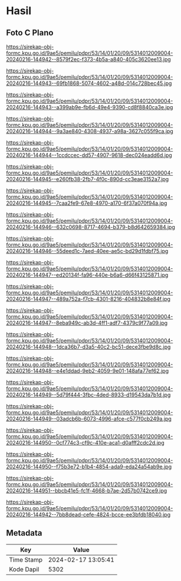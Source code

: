 # Hasil

## Foto C Plano

https://sirekap-obj-formc.kpu.go.id/9ae5/pemilu/pdpr/53/14/01/20/09/5314012009004-20240216-144942--8579f2ec-f373-4b5a-a840-405c3620ee13.jpg

https://sirekap-obj-formc.kpu.go.id/9ae5/pemilu/pdpr/53/14/01/20/09/5314012009004-20240216-144943--69fb1868-5074-4602-a48d-014c728bec45.jpg

https://sirekap-obj-formc.kpu.go.id/9ae5/pemilu/pdpr/53/14/01/20/09/5314012009004-20240216-144943--a399ab9e-fb6d-49e4-9390-cd8f8840ca3e.jpg

https://sirekap-obj-formc.kpu.go.id/9ae5/pemilu/pdpr/53/14/01/20/09/5314012009004-20240216-144944--9a3ae840-4308-4937-a98a-3627c055f9ca.jpg

https://sirekap-obj-formc.kpu.go.id/9ae5/pemilu/pdpr/53/14/01/20/09/5314012009004-20240216-144944--1ccdccec-dd57-4907-9618-dec024eadd6d.jpg

https://sirekap-obj-formc.kpu.go.id/9ae5/pemilu/pdpr/53/14/01/20/09/5314012009004-20240216-144945--e260fb38-2fb7-4f0c-890d-cc3eae3152a7.jpg

https://sirekap-obj-formc.kpu.go.id/9ae5/pemilu/pdpr/53/14/01/20/09/5314012009004-20240216-144945--7caa2fe9-67e8-4970-a170-6f37a070f94a.jpg

https://sirekap-obj-formc.kpu.go.id/9ae5/pemilu/pdpr/53/14/01/20/09/5314012009004-20240216-144946--632c0698-8717-4694-b379-b8d642659384.jpg

https://sirekap-obj-formc.kpu.go.id/9ae5/pemilu/pdpr/53/14/01/20/09/5314012009004-20240216-144946--55deed1c-7aed-40ee-ae5c-bd29d1fdbf75.jpg

https://sirekap-obj-formc.kpu.go.id/9ae5/pemilu/pdpr/53/14/01/20/09/5314012009004-20240216-144947--ed20134f-fa96-440e-b6a6-d66f43125871.jpg

https://sirekap-obj-formc.kpu.go.id/9ae5/pemilu/pdpr/53/14/01/20/09/5314012009004-20240216-144947--489a752a-f7cb-4301-8216-404832b8e84f.jpg

https://sirekap-obj-formc.kpu.go.id/9ae5/pemilu/pdpr/53/14/01/20/09/5314012009004-20240216-144947--8eba949c-ab3d-4ff1-adf7-4379c9f77a09.jpg

https://sirekap-obj-formc.kpu.go.id/9ae5/pemilu/pdpr/53/14/01/20/09/5314012009004-20240216-144948--1dca36b7-d3a5-40c2-bc51-dece3fbe9d8c.jpg

https://sirekap-obj-formc.kpu.go.id/9ae5/pemilu/pdpr/53/14/01/20/09/5314012009004-20240216-144948--e4e1ddad-9eb2-4059-9e01-148afa77ef62.jpg

https://sirekap-obj-formc.kpu.go.id/9ae5/pemilu/pdpr/53/14/01/20/09/5314012009004-20240216-144949--5d79f444-3fbc-4ded-8933-d19543da7b1d.jpg

https://sirekap-obj-formc.kpu.go.id/9ae5/pemilu/pdpr/53/14/01/20/09/5314012009004-20240216-144949--03adcb6b-6073-4996-afce-c577f0cb249a.jpg

https://sirekap-obj-formc.kpu.go.id/9ae5/pemilu/pdpr/53/14/01/20/09/5314012009004-20240216-144950--0cf774c3-cf9c-410e-aca1-d0afff2cdc2d.jpg

https://sirekap-obj-formc.kpu.go.id/9ae5/pemilu/pdpr/53/14/01/20/09/5314012009004-20240216-144950--f75b3e72-b1b4-4854-ada9-eda24a54ab9e.jpg

https://sirekap-obj-formc.kpu.go.id/9ae5/pemilu/pdpr/53/14/01/20/09/5314012009004-20240216-144951--bbcb41e5-fc1f-4668-b7ae-2d57b0742ce9.jpg

https://sirekap-obj-formc.kpu.go.id/9ae5/pemilu/pdpr/53/14/01/20/09/5314012009004-20240216-144942--7bb8dead-cefe-4824-bcce-ee3bfdb18040.jpg


## Metadata

| Key        | Value               |
| ---------- | ------------------- |
| Time Stamp | 2024-02-17 13:05:41 |
| Kode Dapil | 5302                |



